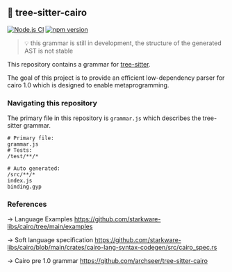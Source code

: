 ## 🌴 tree-sitter-cairo
[![Node.js CI](https://github.com/JoranHonig/tree-sitter-cairo/actions/workflows/grammar_tests.yml/badge.svg)](https://github.com/JoranHonig/tree-sitter-cairo/actions/workflows/grammar_tests.yml)
[![npm version](https://badge.fury.io/js/tree-sitter-cairo.svg)](https://badge.fury.io/js/tree-sitter-cairo)

> 💡 this grammar is still in development, the structure of the generated AST is not stable

This repository contains a grammar for [tree-sitter](https://github.com/tree-sitter/tree-sitter).

The goal of this project is to provide an efficient low-dependency parser for cairo 1.0 which is designed to enable metaprogramming.

### Navigating this repository
The primary file in this repository is `grammar.js` which describes the tree-sitter grammar.

```
# Primary file:
grammar.js
# Tests:
/test/**/*

# Auto generated:
/src/**/*
index.js
binding.gyp
```

### References
-> Language Examples
https://github.com/starkware-libs/cairo/tree/main/examples

-> Soft language specification
https://github.com/starkware-libs/cairo/blob/main/crates/cairo-lang-syntax-codegen/src/cairo_spec.rs

-> Cairo pre 1.0 grammar
https://github.com/archseer/tree-sitter-cairo
